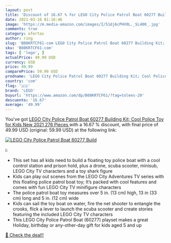 ```yaml
---
layout: post
title: 'Discount of 16.67 % for LEGO City Police Patrol Boat 60277 Build'
date: 2021-03-16 01:16:46
image: 'https://m.media-amazon.com/images/I/51dj6cPHV0L._SL400_.jpg'
comments: true
category: ofertas
author: ring
slug: 'B08KRTCF61-com LEGO City Police Patrol Boat 60277 Building Kit; Cool...'
sku: 'B08KRTCF61-com'
tags: [ 'lego', ]
actualPrice: 49.99 USD
currency: USD
price: 49.99
comparePrice: 59.99 USD
prodname: 'LEGO City Police Patrol Boat 60277 Building Kit; Cool Police Toy for Kids  New 2021  276 Pieces '
country: 'com'
flag: '🇺🇸'
brand: 'LEGO'
buyurl: 'https://www.amazon.com/dp/B08KRTCF61/?tag=tolees-20'
descuento: '16.67'
average: '49.99'
---
```


You've got [LEGO City Police Patrol Boat 60277 Building Kit; Cool Police Toy for Kids  New 2021  276 Pieces ](https://www.amazon.com/dp/B08KRTCF61/?tag=tolees-20) with a  16.67 % discount, with final price of 49.99 USD (original: 59.99 USD) at the following link:

[![LEGO City Police Patrol Boat 60277 Build](https://m.media-amazon.com/images/I/51dj6cPHV0L._SL400_.jpg)](https://www.amazon.com/dp/B08KRTCF61/?tag=tolees-20)

ℹ️:

- This set has all kids need to build a floating toy police boat with a cool control station and prison hold, plus a drone, scuba scooter, minisub, LEGO City TV characters and a toy shark figure
- Kids can play out scenes from the LEGO City Adventures TV series with this floating police patrol boat toy; It’s packed with cool features and comes with fun LEGO City TV minifigure characters
- The police patrol boat toy measures over 5 in. (13 cm) high, 13 in (33 cm) long and 5 in. (12 cm) wide
- Kids can sail the toy boat on water, fire the net shooter to entangle the crooks, flick a lever to launch the scuba scooter and create stories featuring the included LEGO City TV characters
- This LEGO City Police Patrol Boat (60277) playset makes a great Holiday, birthday or any-other-day gift for kids aged 5 and up

[🛒 Check the deal!!](https://www.amazon.com/dp/B08KRTCF61/?tag=tolees-20)
